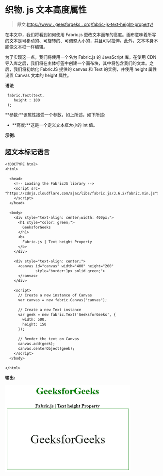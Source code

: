 # 织物. js 文本高度属性

> 原文:[https://www . geesforgeks . org/fabric-js-text-height-property/](https://www.geeksforgeeks.org/fabric-js-text-height-property/)

在本文中，我们将看到如何使用 Fabric.js 更改文本画布的高度。画布意味着所写的文本是可移动的、可旋转的、可调整大小的，并且可以拉伸。此外，文本本身不能像文本框一样编辑。

为了实现这一点，我们将使用一个名为 Fabric.js 的 JavaScript 库。在使用 CDN 导入库之后，我们将在主体标签中创建一个画布块，其中将包含我们的文本。之后，我们将初始化 FabricJS 提供的 canvas 和 Text 的实例，并使用 height 属性设置 Canvas 文本的 height 属性。

**语法**

```
 fabric.Text(text,
    height : 100
 ); 
```

**参数:**该属性接受一个参数，如上所述，如下所述:

*   **高度:**这是一个定义文本框大小的 int 值。

**示例:**

## 超文本标记语言

```
<!DOCTYPE html>
<html>

  <head>
    <!-- Loading the FabricJS library -->
    <script src=
"https://cdnjs.cloudflare.com/ajax/libs/fabric.js/3.6.2/fabric.min.js">
    </script>
  </head>

  <body>
    <div style="text-align: center;width: 400px;">
      <h1 style="color: green;">
        GeeksforGeeks
      </h1>
      <b>
        Fabric.js | Text height Property
      </b>
    </div>

    <div style="text-align: center;">
      <canvas id="canvas" width="400" height="200"
              style="border:1px solid green;">
      </canvas>
    </div>

    <script>
      // Create a new instance of Canvas
      var canvas = new fabric.Canvas("canvas");

      // Create a new Text instance
      var geek = new fabric.Text('GeeksforGeeks', {
        width: 500,
        height: 150
      });

      // Render the text on Canvas
      canvas.add(geek);
      canvas.centerObject(geek);
    </script>
  </body>

</html>
```

**输出:**

![](img/fc789506cab85c582024a790c0d5fa39.png)